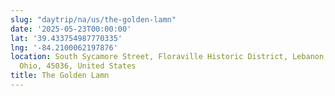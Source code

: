 ```yaml
---
slug: "daytrip/na/us/the-golden-lamn"
date: '2025-05-23T00:00:00'
lat: '39.433754987770335'
lng: '-84.2100062197876'
location: South Sycamore Street, Floraville Historic District, Lebanon, Warren County,
  Ohio, 45036, United States
title: The Golden Lamn
---
```



